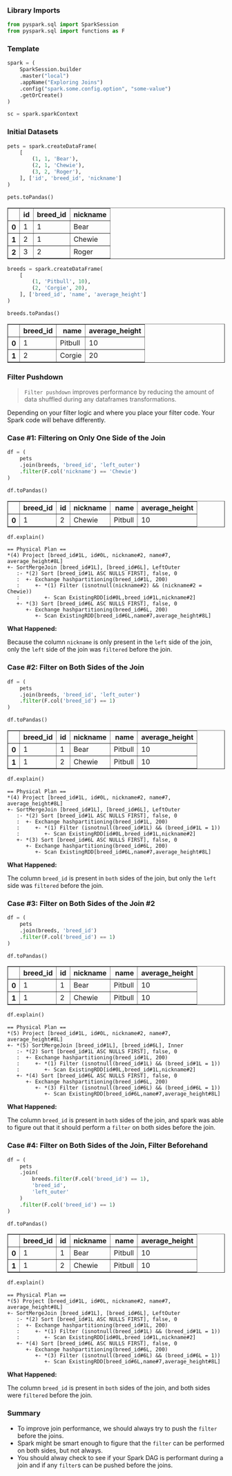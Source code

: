 
### Library Imports


```python
from pyspark.sql import SparkSession
from pyspark.sql import functions as F
```

### Template


```python
spark = (
    SparkSession.builder
    .master("local")
    .appName("Exploring Joins")
    .config("spark.some.config.option", "some-value")
    .getOrCreate()
)

sc = spark.sparkContext
```

### Initial Datasets


```python
pets = spark.createDataFrame(
    [
        (1, 1, 'Bear'),
        (2, 1, 'Chewie'),
        (3, 2, 'Roger'),
    ], ['id', 'breed_id', 'nickname']
)

pets.toPandas()
```




<div>
<table border="1" class="dataframe">
  <thead>
    <tr style="text-align: right;">
      <th></th>
      <th>id</th>
      <th>breed_id</th>
      <th>nickname</th>
    </tr>
  </thead>
  <tbody>
    <tr>
      <th>0</th>
      <td>1</td>
      <td>1</td>
      <td>Bear</td>
    </tr>
    <tr>
      <th>1</th>
      <td>2</td>
      <td>1</td>
      <td>Chewie</td>
    </tr>
    <tr>
      <th>2</th>
      <td>3</td>
      <td>2</td>
      <td>Roger</td>
    </tr>
  </tbody>
</table>
</div>




```python
breeds = spark.createDataFrame(
    [
        (1, 'Pitbull', 10), 
        (2, 'Corgie', 20), 
    ], ['breed_id', 'name', 'average_height']
)

breeds.toPandas()
```




<div>
<table border="1" class="dataframe">
  <thead>
    <tr style="text-align: right;">
      <th></th>
      <th>breed_id</th>
      <th>name</th>
      <th>average_height</th>
    </tr>
  </thead>
  <tbody>
    <tr>
      <th>0</th>
      <td>1</td>
      <td>Pitbull</td>
      <td>10</td>
    </tr>
    <tr>
      <th>1</th>
      <td>2</td>
      <td>Corgie</td>
      <td>20</td>
    </tr>
  </tbody>
</table>
</div>



### Filter Pushdown

> `Filter pushdown` improves performance by reducing the amount of data shuffled during any dataframes transformations.

Depending on your filter logic and where you place your filter code. Your Spark code will behave differently.

### Case #1: Filtering on Only One Side of the Join


```python
df = (
    pets
    .join(breeds, 'breed_id', 'left_outer')
    .filter(F.col('nickname') == 'Chewie')
)

df.toPandas()
```




<div>
<table border="1" class="dataframe">
  <thead>
    <tr style="text-align: right;">
      <th></th>
      <th>breed_id</th>
      <th>id</th>
      <th>nickname</th>
      <th>name</th>
      <th>average_height</th>
    </tr>
  </thead>
  <tbody>
    <tr>
      <th>0</th>
      <td>1</td>
      <td>2</td>
      <td>Chewie</td>
      <td>Pitbull</td>
      <td>10</td>
    </tr>
  </tbody>
</table>
</div>




```python
df.explain()
```

    == Physical Plan ==
    *(4) Project [breed_id#1L, id#0L, nickname#2, name#7, average_height#8L]
    +- SortMergeJoin [breed_id#1L], [breed_id#6L], LeftOuter
       :- *(2) Sort [breed_id#1L ASC NULLS FIRST], false, 0
       :  +- Exchange hashpartitioning(breed_id#1L, 200)
       :     +- *(1) Filter (isnotnull(nickname#2) && (nickname#2 = Chewie))
       :        +- Scan ExistingRDD[id#0L,breed_id#1L,nickname#2]
       +- *(3) Sort [breed_id#6L ASC NULLS FIRST], false, 0
          +- Exchange hashpartitioning(breed_id#6L, 200)
             +- Scan ExistingRDD[breed_id#6L,name#7,average_height#8L]


**What Happened:**

Because the column `nickname` is only present in the `left` side of the join, only the `left` side of the join was `filtered` before the join.

### Case #2: Filter on Both Sides of the Join


```python
df = (
    pets
    .join(breeds, 'breed_id', 'left_outer')
    .filter(F.col('breed_id') == 1)
)

df.toPandas()
```




<div>
<table border="1" class="dataframe">
  <thead>
    <tr style="text-align: right;">
      <th></th>
      <th>breed_id</th>
      <th>id</th>
      <th>nickname</th>
      <th>name</th>
      <th>average_height</th>
    </tr>
  </thead>
  <tbody>
    <tr>
      <th>0</th>
      <td>1</td>
      <td>1</td>
      <td>Bear</td>
      <td>Pitbull</td>
      <td>10</td>
    </tr>
    <tr>
      <th>1</th>
      <td>1</td>
      <td>2</td>
      <td>Chewie</td>
      <td>Pitbull</td>
      <td>10</td>
    </tr>
  </tbody>
</table>
</div>




```python
df.explain()
```

    == Physical Plan ==
    *(4) Project [breed_id#1L, id#0L, nickname#2, name#7, average_height#8L]
    +- SortMergeJoin [breed_id#1L], [breed_id#6L], LeftOuter
       :- *(2) Sort [breed_id#1L ASC NULLS FIRST], false, 0
       :  +- Exchange hashpartitioning(breed_id#1L, 200)
       :     +- *(1) Filter (isnotnull(breed_id#1L) && (breed_id#1L = 1))
       :        +- Scan ExistingRDD[id#0L,breed_id#1L,nickname#2]
       +- *(3) Sort [breed_id#6L ASC NULLS FIRST], false, 0
          +- Exchange hashpartitioning(breed_id#6L, 200)
             +- Scan ExistingRDD[breed_id#6L,name#7,average_height#8L]


**What Happened:**

The column `breed_id` is present in `both` sides of the join, but only the `left` side was `filtered` before the join.

### Case #3: Filter on Both Sides of the Join #2


```python
df = (
    pets
    .join(breeds, 'breed_id')
    .filter(F.col('breed_id') == 1)
)

df.toPandas()
```




<div>
<table border="1" class="dataframe">
  <thead>
    <tr style="text-align: right;">
      <th></th>
      <th>breed_id</th>
      <th>id</th>
      <th>nickname</th>
      <th>name</th>
      <th>average_height</th>
    </tr>
  </thead>
  <tbody>
    <tr>
      <th>0</th>
      <td>1</td>
      <td>1</td>
      <td>Bear</td>
      <td>Pitbull</td>
      <td>10</td>
    </tr>
    <tr>
      <th>1</th>
      <td>1</td>
      <td>2</td>
      <td>Chewie</td>
      <td>Pitbull</td>
      <td>10</td>
    </tr>
  </tbody>
</table>
</div>




```python
df.explain()
```

    == Physical Plan ==
    *(5) Project [breed_id#1L, id#0L, nickname#2, name#7, average_height#8L]
    +- *(5) SortMergeJoin [breed_id#1L], [breed_id#6L], Inner
       :- *(2) Sort [breed_id#1L ASC NULLS FIRST], false, 0
       :  +- Exchange hashpartitioning(breed_id#1L, 200)
       :     +- *(1) Filter (isnotnull(breed_id#1L) && (breed_id#1L = 1))
       :        +- Scan ExistingRDD[id#0L,breed_id#1L,nickname#2]
       +- *(4) Sort [breed_id#6L ASC NULLS FIRST], false, 0
          +- Exchange hashpartitioning(breed_id#6L, 200)
             +- *(3) Filter (isnotnull(breed_id#6L) && (breed_id#6L = 1))
                +- Scan ExistingRDD[breed_id#6L,name#7,average_height#8L]


**What Happened:**

The column `breed_id` is present in `both` sides of the join, and spark was able to figure out that it should perform a `filter` on both sides before the join.

### Case #4: Filter on Both Sides of the Join, Filter Beforehand


```python
df = (
    pets
    .join(
        breeds.filter(F.col('breed_id') == 1), 
        'breed_id', 
        'left_outer'
    )
    .filter(F.col('breed_id') == 1)
)

df.toPandas()
```




<div>
<table border="1" class="dataframe">
  <thead>
    <tr style="text-align: right;">
      <th></th>
      <th>breed_id</th>
      <th>id</th>
      <th>nickname</th>
      <th>name</th>
      <th>average_height</th>
    </tr>
  </thead>
  <tbody>
    <tr>
      <th>0</th>
      <td>1</td>
      <td>1</td>
      <td>Bear</td>
      <td>Pitbull</td>
      <td>10</td>
    </tr>
    <tr>
      <th>1</th>
      <td>1</td>
      <td>2</td>
      <td>Chewie</td>
      <td>Pitbull</td>
      <td>10</td>
    </tr>
  </tbody>
</table>
</div>




```python
df.explain()
```

    == Physical Plan ==
    *(5) Project [breed_id#1L, id#0L, nickname#2, name#7, average_height#8L]
    +- SortMergeJoin [breed_id#1L], [breed_id#6L], LeftOuter
       :- *(2) Sort [breed_id#1L ASC NULLS FIRST], false, 0
       :  +- Exchange hashpartitioning(breed_id#1L, 200)
       :     +- *(1) Filter (isnotnull(breed_id#1L) && (breed_id#1L = 1))
       :        +- Scan ExistingRDD[id#0L,breed_id#1L,nickname#2]
       +- *(4) Sort [breed_id#6L ASC NULLS FIRST], false, 0
          +- Exchange hashpartitioning(breed_id#6L, 200)
             +- *(3) Filter (isnotnull(breed_id#6L) && (breed_id#6L = 1))
                +- Scan ExistingRDD[breed_id#6L,name#7,average_height#8L]


**What Happened:**

The column `breed_id` is present in `both` sides of the join, and both sides were `filtered` before the join.

### Summary
* To improve join performance, we should always try to push the `filter` before the joins.
* Spark might be smart enough to figure that the `filter` can be performed on both sides, but not always.
* You should alway check to see if your Spark DAG is performant during a join and if any `filter`s can be pushed before the joins.

